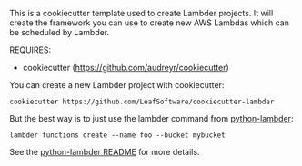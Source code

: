 This is a cookiecutter template used to create Lambder projects. It will
create the framework you can use to create new AWS Lambdas which can be
scheduled by Lambder.

REQUIRES:
* cookiecutter (https://github.com/audreyr/cookiecutter)

You can create a new Lambder project with cookiecutter:

    cookiecutter https://github.com/LeafSoftware/cookiecutter-lambder

But the best way is to just use the lambder command from [python-lambder](https://github.com/LeafSoftware/python-lambder):

    lambder functions create --name foo --bucket mybucket

See the [python-lambder README](https://github.com/LeafSoftware/python-lambder/blob/master/README.md) for more details.
